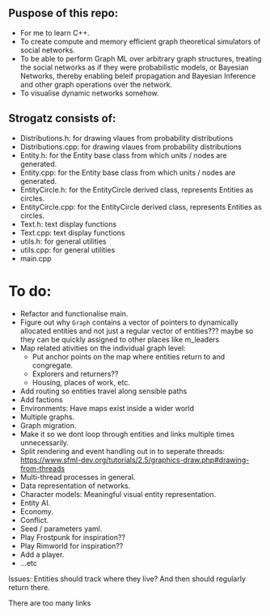## Puspose of this repo:
- For me to learn C++.
- To create compute and memory efficient graph theoretical simulators of social networks.
- To be able to perform Graph ML over arbitrary graph structures, treating the social networks as if they were probabilistic models, or Bayesian Networks, thereby enabling beleif propagation and Bayesian Inference and other graph operations over the network.
- To visualise dynamic networks somehow.

## Strogatz consists of:
- Distributions.h: for drawing vlaues from probability distributions
- Distributions.cpp: for drawing vlaues from probability distributions
- Entity.h: for the Entity base class from which units / nodes are generated.
- Entity.cpp: for the Entity base class from which units / nodes are generated.
- EntityCircle.h: for the EntityCircle derived class, represents Entities as circles.
- EntityCircle.cpp: for the EntityCircle derived class, represents Entities as circles.
- Text.h: text display functions
- Text.cpp: text display functions
- utils.h: for general utilities
- utils.cpp: for general utilities
- main.cpp

# To do:
- Refactor and functionalise main.
- Figure out why `Graph` contains a vector of pointers to dynamically allocated entities and not
just a regular vector of entities??? maybe so they can be quickly assigned to other places like m_leaders
- Map related ativities on the individual graph level:
  - Put anchor points on the map where entities return to and congregate.
  - Explorers and returners??
  - Housing, places of work, etc.
- Add routing so entities travel along sensible paths
- Add factions
- Environments: Have maps exist inside a wider world
- Multiple graphs.
- Graph migration.
- Make it so we dont loop through entities and links multiple times unnecessarily.
- Split rendering and event handling out in to seperate threads: 
	https://www.sfml-dev.org/tutorials/2.5/graphics-draw.php#drawing-from-threads
- Multi-thread processes in general.
- Data representation of networks.
- Character models: Meaningful visual entity representation.
- Entity AI.
- Economy.
- Conflict.
- Seed / parameters yaml.
- Play Frostpunk for inspiration??
- Play Rimworld for inspiration??
- Add a player.
- ...etc


Issues:
Entities should track where they live? And then should regularly return there.

There are too many links
